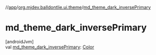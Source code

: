//[app](../../index.md)/[org.mjdev.balldontlie.ui.theme](index.md)/[md_theme_dark_inversePrimary](md_theme_dark_inverse-primary.md)

# md_theme_dark_inversePrimary

[androidJvm]\
val [md_theme_dark_inversePrimary](md_theme_dark_inverse-primary.md): [Color](https://developer.android.com/reference/kotlin/androidx/compose/ui/graphics/Color.html)

